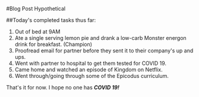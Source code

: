 #Blog Post Hypothetical

##Today's completed tasks thus far:
1. Out of bed at 9AM
2. Ate a single serving lemon pie and drank a low-carb Monster energon drink for breakfast. (Champion)
3. Proofread email for partner before they sent it to their company's up and ups.
4. Went with partner to hospital to get them tested for COVID 19.
5. Came home and watched an episode of Kingdom on Netflix.
6. Went through/going through some of the Epicodus curriculum.

That's it for now. I hope no one has **_COVID 19!_**